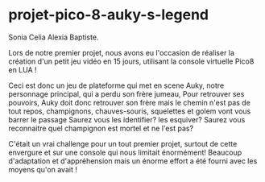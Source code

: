 # projet-pico-8-auky-s-legend
Sonia Celia Alexia Baptiste.


Lors de notre premier projet, nous avons eu l'occasion de réaliser la création d'un petit jeu vidéo en 15 jours, utilisant la console virtuelle Pico8 en LUA ! 

Ceci est donc un jeu de plateforme qui met en scene Auky, notre personnage principal, qui a perdu son frère jumeau, 
Pour retrouver ses pouvoirs, Auky doit donc retrouver son frère mais le chemin n'est pas de tout repos, champignons, chauves-souris, squelettes et golem vont vous barrer le passage
Saurez vous les identifier? les esquiver? Saurez vous reconnaitre quel champignon est mortel et ne l'est pas? 


C'était un vrai challenge pour un tout premier projet, surtout de cette envergure et sur une console qui nous limitait énormément!
Beaucoup d'adaptation et d'appréhension mais un énorme effort a été fourni avec les moyens qu'on avait ! 
